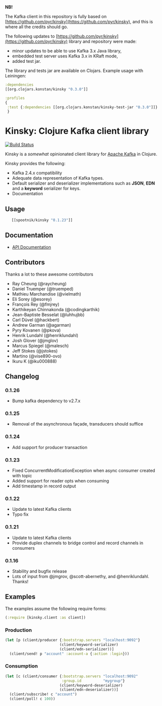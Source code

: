 **NB!**

The Kafka client in this repository is fully based
on [https://github.com/pyr/kinsky](https://github.com/pyr/kinsky), and this is
where all the credits should go.

The following updates to [https://github.com/pyr/kinsky](https://github.com/pyr/kinsky)
library and repository were made:

* minor updates to be able to use Kafka 3.x Java library,
* embedded test server uses Kafka 3.x in KRaft mode,
* added test jar.

The library and tests jar are available on Clojars. Example usage with Leiningen:

```clojure
:dependencies
[[org.clojars.konstan/kinsky "0.3.0"]]

:profiles
{
 :test {:dependencies [[org.clojars.konstan/kinsky-test-jar "0.3.0"]]}
 }
```

Kinsky: Clojure Kafka client library
====================================

[![Build Status](https://secure.travis-ci.org/pyr/kinsky.svg)](http://travis-ci.org/pyr/kinsky)

Kinsky is a *somewhat* opinionated client library
for [Apache Kafka](https://kafka.apache.org) in Clojure.

Kinsky provides the following:

- Kafka 2.4.x compatibility
- Adequate data representation of Kafka types.
- Default serializer and deserializer implementations such as
  **JSON**, **EDN** and a **keyword** serializer for keys.
- Documentation

## Usage

```clojure
   [[spootnik/kinsky "0.1.23"]]
```

## Documentation

* [API Documentation](https://pyr.github.io/kinsky)

## Contributors

Thanks a lot to these awesome contributors

- Ray Cheung (@raycheung)
- Daniel Truemper (@truemped)
- Mathieu Marchandise (@vielmath)
- Eli Sorey (@esorey)
- François Rey (@fmjrey)
- Karthikeyan Chinnakonda (@codingkarthik)
- Jean-Baptiste Besselat (@luhhujbb)
- Carl Düvel (@hackbert)
- Andrew Garman (@agarman)
- Pyry Kovanen (@pkova)
- Henrik Lundahl (@henriklundahl)
- Josh Glover (@jmglov)
- Marcus Spiegel (@malesch)
- Jeff Stokes (@jstokes)
- Martino (@vise890-ovo)
- Ikuru K (@iku000888)

## Changelog

### 0.1.26

- Bump kafka dependency to v2.7.x

### 0.1.25

- Removal of the asynchronous façade, transducers should suffice

### 0.1.24

- Add support for producer transaction

### 0.1.23

- Fixed ConcurrentModificationException when async consumer created with topic
- Added support for reader opts when consuming
- Add timestamp in record output

### 0.1.22

- Update to latest Kafka clients
- Typo fix

### 0.1.21

- Update to latest Kafka clients
- Provide duplex channels to bridge control and record channels in consumers

### 0.1.16

- Stability and bugfix release
- Lots of input from @jmgrov, @scott-abernethy, and @henriklundahl. Thanks!

## Examples

The examples assume the following require forms:

```clojure
(:require [kinsky.client :as client])
```

### Production

```clojure
(let [p (client/producer {:bootstrap.servers "localhost:9092"}
                         (client/keyword-serializer)
                         (client/edn-serializer))]
  (client/send! p "account" :account-a {:action :login}))

```

### Consumption

```clojure
(let [c (client/consumer {:bootstrap.servers "localhost:9092"
                          :group.id          "mygroup"}
                         (client/keyword-deserializer)
                         (client/edn-deserializer))]
  (client/subscribe! c "account")
  (client/poll! c 100))

```
